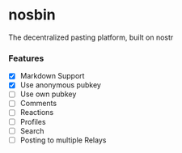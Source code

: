 # nosbin
The decentralized pasting platform, built on nostr

### Features
- [X] Markdown Support
- [X] Use anonymous pubkey
- [ ] Use own pubkey
- [ ] Comments
- [ ] Reactions
- [ ] Profiles
- [ ] Search
- [ ] Posting to multiple Relays